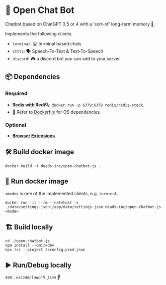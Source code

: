# 🤖 Open Chat Bot

Chatbot based on ChatGPT 3.5 or 4 with a 'sort-of' long-term memory 🧠.

Implements the following clients:

- `terminal`: 💻 terminal based chats
- `sttts`: 🗣️ Speech-To-Text & Text-To-Speech
- `discord`: 🎮 a discord bot you can add to your server

## 📦 Dependencies

### Required

- **Redis with Redi🔍**: `docker run -p 6379:6379 redis/redis-stack`.
- 📄 Refer to [Dockerfile](Dockerfile) for OS dependencies.

### Optional

- **[Browser Extensions](data/browser_extensions/README.md)**.

## 🛠️ Build docker image

```
docker build -t deads-inc/open-chatbot-js .
```

## 🚀 Run docker image

`<mode>` is one of the implemented clients, e.g. `terminal`.

```
docker run -it --rm --net=host -v ./data/settings.json:/app/data/settings.json deads-inc/open-chatbot-js <mode>
```

## 🏗️ Build locally

```
cd ./open-chatbot-js
npm install --omit=dev
npx tsc --project tsconfig.prod.json
```

## ▶️ Run/Debug locally

_see `.vscode/launch.json` 🐞_
